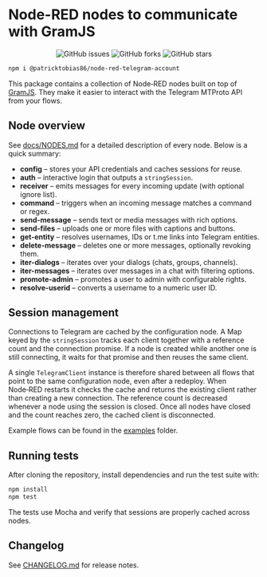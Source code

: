 # Node-RED nodes to communicate with GramJS

<p align="center">
<img alt="GitHub issues" src="https://img.shields.io/github/issues/patricktobias86/node-red-telegram-account?color=56BEB8" />
<img alt="GitHub forks" src="https://img.shields.io/github/forks/patricktobias86/node-red-telegram-account?color=56BEB8" />
<img alt="GitHub stars" src="https://img.shields.io/github/stars/patricktobias86/node-red-telegram-account?color=56BEB8" />
</p>

```bash
npm i @patricktobias86/node-red-telegram-account
```

This package contains a collection of Node‑RED nodes built on top of [GramJS](https://gram.js.org/). They make it easier to interact with the Telegram MTProto API from your flows.

## Node overview

See [docs/NODES.md](docs/NODES.md) for a detailed description of every node. Below is a quick summary:

- **config** – stores your API credentials and caches sessions for reuse.
- **auth** – interactive login that outputs a `stringSession`.
- **receiver** – emits messages for every incoming update (with optional ignore list).
- **command** – triggers when an incoming message matches a command or regex.
- **send-message** – sends text or media messages with rich options.
- **send-files** – uploads one or more files with captions and buttons.
- **get-entity** – resolves usernames, IDs or t.me links into Telegram entities.
- **delete-message** – deletes one or more messages, optionally revoking them.
- **iter-dialogs** – iterates over your dialogs (chats, groups, channels).
- **iter-messages** – iterates over messages in a chat with filtering options.
- **promote-admin** – promotes a user to admin with configurable rights.
- **resolve-userid** – converts a username to a numeric user ID.

## Session management

Connections to Telegram are cached by the configuration node. A Map keyed by the `stringSession` tracks each client together with a reference count and the connection promise. If a node is created while another one is still connecting, it waits for that promise and then reuses the same client.

A single `TelegramClient` instance is therefore shared between all flows that point to the same configuration node, even after a redeploy. When Node‑RED restarts it checks the cache and returns the existing client rather than creating a new connection. The reference count is decreased whenever a node using the session is closed. Once all nodes have closed and the count reaches zero, the cached client is disconnected.

Example flows can be found in the [examples](examples) folder.

## Running tests

After cloning the repository, install dependencies and run the test suite with:

```bash
npm install
npm test
```

The tests use Mocha and verify that sessions are properly cached across nodes.

## Changelog

See [CHANGELOG.md](CHANGELOG.md) for release notes.
